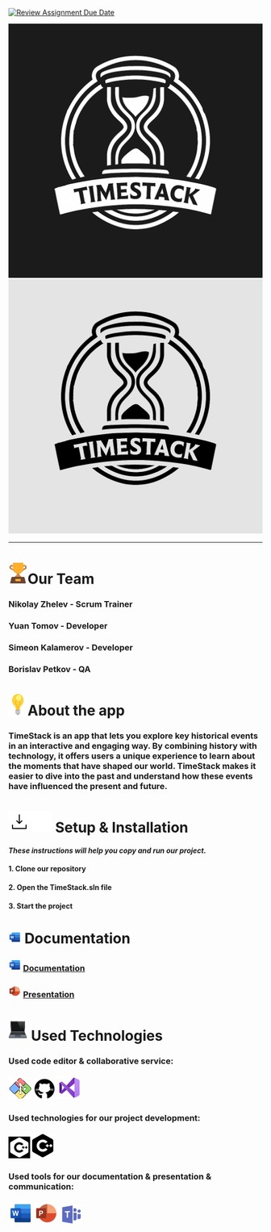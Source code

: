 [![Review Assignment Due Date](https://classroom.github.com/assets/deadline-readme-button-22041afd0340ce965d47ae6ef1cefeee28c7c493a6346c4f15d667ab976d596c.svg)](https://classroom.github.com/a/fMNqOIZ8)
<p align = "center">
<img src= "resources/timestack_logo_dark.png#gh-dark-mode-only" alt="Timestack"><img src= "resources/timestack_logo_light.png#gh-light-mode-only" alt="Timestack">
  
<hr>

# <img src= "resources/trophy_icon.png" alt="trophy icon">Our Team
 
### Nikolay Zhelev - Scrum Trainer
### Yuan Tomov - Developer
### Simeon Kalamerov - Developer
### Borislav Petkov - QA

# <img src= "resources/light-bulb_icon.png" alt="light bulb">About the app

### TimeStack is an app that lets you explore key historical events in an interactive and engaging way. By combining history with technology, it offers users a unique experience to learn about the moments that have shaped our world. TimeStack makes it easier to dive into the past and understand how these events have influenced the present and future.

# <img src= "resources/download_dark.png#gh-light-mode-only" alt="download icon"><img src= "resources/download_light.png#gh-dark-mode-only" alt="download icon"> Setup & Installation

#### *These instructions will help you copy and run our project.*

#### 1. Clone our repository
#### 2. Open the TimeStack.sln file
#### 3. Start the project

# <img src= "resources/word_logo.png" alt="document icon"> Documentation

### <img src= "resources/word_logo.png" alt="word logo"> [Documentation](https://codingburgas-my.sharepoint.com/:w:/r/personal/ndzhelev22_codingburgas_bg/_layouts/15/Doc.aspx?sourcedoc=%7BCC0A48E4-3C32-4B0C-8247-59529782A205%7D&file=TimeStack_documentation.docx&action=default&mobileredirect=true)
### <img src= "resources/powerpoint_logo.png" alt="powerpoint logo"> [Presentation](https://codingburgas-my.sharepoint.com/:p:/g/personal/tpzhekov22_codingburgas_bg/EWe4U4ZiMfVEtiA6gaSuwBkBwcewCGP52OkZa6guijc0Tg?e=rih6CA)

# <img src= "resources/laptop_icon.png" alt="laptop icon"> Used Technologies

### Used code editor & collaborative service:
#### <img src= "resources/git_logo.png" alt="git"> <img src= "resources/github_logo_dark.png" alt="github"> <img src= "resources/visual_studio_logo.png" alt="vs logo">
### Used technologies for our project development:
#### <img src= "resources/C++_icon_light.png#gh-dark-mode-only" alt="C++ icon"><img src= "resources/C++_icon_dark.png#gh-light-mode-only" alt="C++ icon">
### Used tools for our documentation & presentation & communication:
#### <img src= "resources/word_logo_big.png" alt="word logo"> <img src= "resources/powerpoint_logo_big.png" alt="powerpoint logo"> <img src= "resources/microsoft_teams_logo.png" alt="microsoft teams logo">
